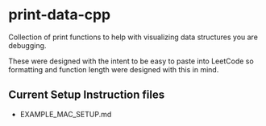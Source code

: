 # print-data-cpp
Collection of print functions to help with visualizing data structures you are debugging.

These were designed with the intent to be easy to paste into LeetCode so formatting and function
length were designed with this in mind.

## Current Setup Instruction files
- EXAMPLE_MAC_SETUP.md
